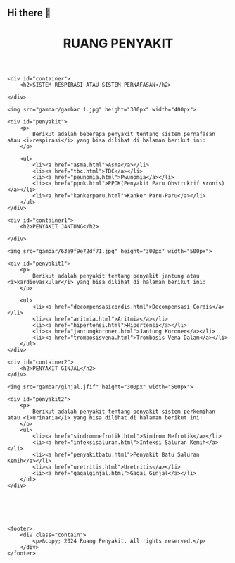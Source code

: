 ## Hi there 👋

<!DOCTYPE html>
<html >
<head>
    <title>Ruang Penyakit</title>
    <link rel="stylesheet" href="inde.css">
</head>
<body>
    <header>
        <div class="container">
            <h1>RUANG PENYAKIT</h1>
        </div>
    </header>

    <div id="container">
        <h2>SISTEM RESPIRASI ATAU SISTEM PERNAFASAN</h2>
        
    </div>

    <img src="gambar/gambar 1.jpg" height="300px" width="400px">

    <div id="penyakit">
        <p>
            Berikut adalah beberapa penyakit tentang sistem pernafasan atau <i>respirasi</i> yang bisa dilihat di halaman berikut ini:
        </p>

        <ul>
            <li><a href="asma.html">Asma</a></li>
            <li><a href="tbc.html">TBC</a></li>
            <li><a href="peunomia.html">Pwunomia</a></li>
            <li><a href="ppok.html">PPOK(Penyakit Paru Obstruktif Kronis)</a></li>
            <li><a href="kankerparu.html">Kanker Paru-Paru</a></li>
        </ul>
    </div>

    <div id="container1">
        <h2>PENYAKIT JANTUNG</h2>
        
    </div>

    <img src="gambar/63e9f9e72df71.jpg" height="300px" width="500px">
    
    <div id="penyakit1">
        <p>
            Berikut adalah penyakit tentang penyakit jantung atau <i>kardiovaskular</i> yang bisa dilihat di halaman berikut ini:
        </p>

        <ul>
            <li><a href="decompensasicordis.html">Decompensasi Cordis</a></li>
            <li><a href="aritmia.html">Aritmia</a></li>
            <li><a href="hipertensi.html">Hipertensi</a></li>
            <li><a href="jantungkoroner.html">Jantung Koroner</a></li>
            <li><a href="trombosisvena.html">Trombosis Vena Dalam</a></li>
        </ul>
    </div>
    
    <div id="container2">
        <h2>PENYAKIT GINJAL</h2>
    </div>

    <img src="gambar/ginjal.jfif" height="300px" width="500px">

    <div id="penyakit2">
        <p>
            Berikut adalah penyakit tentang penyakit sistem perkemihan atau <i>urinaria</i> yang bisa dilihat di halaman berikut ini:
        </p>
        <ul>
            <li><a href="sindromnefrotik.html">Sindrom Nefrotik</a></li>
            <li><a href="infeksisaluran.html">Infeksi Saluran Kemih</a></li>
            <li><a href="penyakitbatu.html">Penyakit Batu Saluran Kemih</a></li>
            <li><a href="uretritis.html">Uretritis</a></li>
            <li><a href="gagalginjal.html">Gagal Ginjal</a></li>
        </ul>
    </div>




    

    <footer>
        <div class="contain">
            <p>&copy; 2024 Ruang Penyakit. All rights reserved.</p>
        </div>
    </footer>
</body>
</html>
